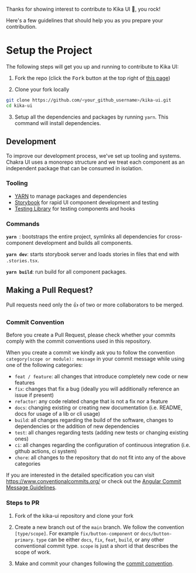 Thanks for showing interest to contribute to Kika UI 🖤, you rock!

Here's a few guidelines that should help you as you
prepare your contribution.

# Setup the Project

The following steps will get you up and running to contribute to Kika UI:

1. Fork the repo (click the <kbd>Fork</kbd> button at the top right of
   [this page](https://github.com/Matisantillan11/kika-ui))

2. Clone your fork locally

```sh
git clone https://github.com/<your_github_username>/kika-ui.git
cd kika-ui
```

3. Setup all the dependencies and packages by running `yarn`. This
   command will install dependencies.

## Development

To improve our development process, we've set up tooling and systems. Chakra UI
uses a monorepo structure and we treat each component as an independent package
that can be consumed in isolation.

### Tooling

- [YARN](https://yarnpkg.com/) to manage packages and dependencies
- [Storybook](https://storybook.js.org/) for rapid UI component development and
  testing
- [Testing Library](https://testing-library.com/) for testing components and
  hooks

### Commands

**`yarn `**: bootstraps the entire project, symlinks all dependencies for
cross-component development and builds all components.

**`yarn dev`**: starts storybook server and loads stories in files that
end with `.stories.tsx`.

**`yarn build`**: run build for all component packages.

## Making a Pull Request?

Pull requests need only the :+1: of two or more collaborators to be merged.

### Commit Convention

Before you create a Pull Request, please check whether your commits comply with
the commit conventions used in this repository.

When you create a commit we kindly ask you to follow the convention
`category(scope or module): message` in your commit message while using one of
the following categories:

- `feat / feature`: all changes that introduce completely new code or new
  features
- `fix`: changes that fix a bug (ideally you will additionally reference an
  issue if present)
- `refactor`: any code related change that is not a fix nor a feature
- `docs`: changing existing or creating new documentation (i.e. README, docs for
  usage of a lib or cli usage)
- `build`: all changes regarding the build of the software, changes to
  dependencies or the addition of new dependencies
- `test`: all changes regarding tests (adding new tests or changing existing
  ones)
- `ci`: all changes regarding the configuration of continuous integration (i.e.
  github actions, ci system)
- `chore`: all changes to the repository that do not fit into any of the above
  categories

If you are interested in the detailed specification you can visit
https://www.conventionalcommits.org/ or check out the
[Angular Commit Message Guidelines](https://github.com/angular/angular/blob/22b96b9/CONTRIBUTING.md#-commit-message-guidelines).

### Steps to PR

1. Fork of the kika-ui repository and clone your fork

2. Create a new branch out of the `main` branch. We follow the convention
   `[type/scope]`. For example `fix/button-component` or `docs/button-primary`. `type`
   can be either `docs`, `fix`, `feat`, `build`, or any other conventional
   commit type. `scope` is just a short id that describes the scope of work.

3. Make and commit your changes following the
   [commit convention](https://github.com/Matisantillan11/kika-ui/blob/main/CONTRIBUTING.md#commit-convention).

